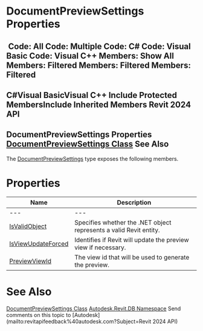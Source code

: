 # DocumentPreviewSettings Properties

﻿
 Code: All Code: Multiple Code: C# Code: Visual Basic Code: Visual C++  Members: Show All Members: Filtered Members: Filtered Members: Filtered   
---  
C#Visual BasicVisual C++
Include Protected MembersInclude Inherited Members
Revit 2024 API  
---  
DocumentPreviewSettings Properties  
[DocumentPreviewSettings Class](e38ea350-9951-ee05-5e3d-ab7f31815fb3.md "DocumentPreviewSettings Class") See Also  
---  
The [DocumentPreviewSettings](e38ea350-9951-ee05-5e3d-ab7f31815fb3.md "DocumentPreviewSettings Class") type exposes the following members.
# Properties
| Name | Description |
| --- | --- |
| --- | --- | --- |
| [IsValidObject](cab43c80-e705-b1a4-5b66-b60795c72d7a.md "IsValidObject Property") | Specifies whether the .NET object represents a valid Revit entity. |
| [IsViewUpdateForced](8d9548dc-dae3-c40c-4689-ebdfa14b8cb0.md "IsViewUpdateForced Property") | Identifies if Revit will update the preview view if necessary. |
| [PreviewViewId](5ce1e6a9-1ba9-fb09-1185-31956ce421bd.md "PreviewViewId Property") | The view id that will be used to generate the preview. |

# See Also
[DocumentPreviewSettings Class](e38ea350-9951-ee05-5e3d-ab7f31815fb3.md "DocumentPreviewSettings Class")
[Autodesk.Revit.DB Namespace](87546ba7-461b-c646-cbb1-2cb8f5bff8b2.md "Autodesk.Revit.DB Namespace")
Send comments on this topic to [Autodesk](mailto:revitapifeedback%40autodesk.com?Subject=Revit 2024 API)